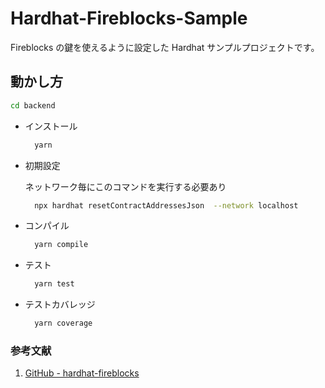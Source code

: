 # Hardhat-Fireblocks-Sample

Fireblocks の鍵を使えるように設定した Hardhat サンプルプロジェクトです。

## 動かし方

```bash
cd backend
```

- インストール

  ```bash
    yarn
  ```

- 初期設定

  ネットワーク毎にこのコマンドを実行する必要あり

  ```bash
    npx hardhat resetContractAddressesJson  --network localhost
  ```

- コンパイル

  ```bash
    yarn compile
  ```

- テスト

  ```bash
    yarn test
  ```

- テストカバレッジ

  ```bash
    yarn coverage
  ```

### 参考文献

1. [GitHub - hardhat-fireblocks](https://github.com/fireblocks/hardhat-fireblocks)
